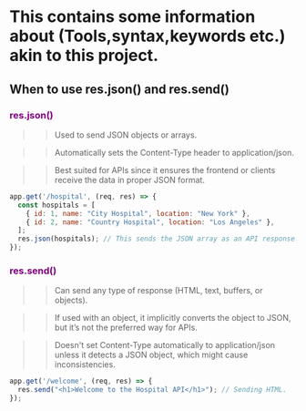 # This contains some information about (Tools,syntax,keywords etc.) akin to this project. 

## When to use res.json() and res.send()

### <strong style="color:purple;">res.json()</strong>
>>Used to send JSON objects or arrays.

>>Automatically sets the Content-Type header to 
application/json.

>>Best suited for APIs since it ensures the frontend or clients receive the data in proper JSON format.

````javascript
app.get('/hospital', (req, res) => {
  const hospitals = [
    { id: 1, name: "City Hospital", location: "New York" },
    { id: 2, name: "Country Hospital", location: "Los Angeles" },
  ];
  res.json(hospitals); // This sends the JSON array as an API response.
});
````

### <strong style="color:purple;">res.send()</strong>

>>Can send any type of response (HTML, text, buffers, or objects).

>>If used with an object, it implicitly converts the object to JSON, but it’s not the preferred way for APIs.

>>Doesn't set Content-Type automatically to application/json unless it detects a JSON object, which might cause inconsistencies.

````javascript
app.get('/welcome', (req, res) => {
  res.send("<h1>Welcome to the Hospital API</h1>"); // Sending HTML.
});
````